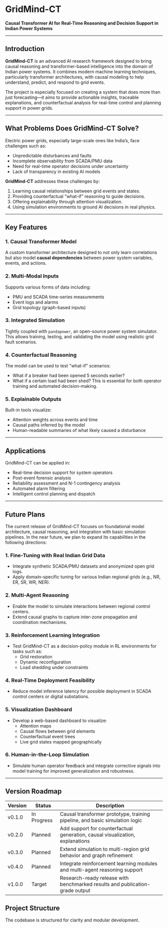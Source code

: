# GridMind-CT

**Causal Transformer AI for Real-Time Reasoning and Decision Support in Indian Power Systems**

---

## Introduction

**GridMind-CT** is an advanced AI research framework designed to bring causal reasoning and transformer-based intelligence into the domain of Indian power systems. It combines modern machine learning techniques, particularly transformer architectures, with causal modeling to help understand, predict, and respond to grid events.

The project is especially focused on creating a system that does more than just forecasting—it aims to provide actionable insights, traceable explanations, and counterfactual analysis for real-time control and planning support in power grids.

---

## What Problems Does GridMind-CT Solve?

Electric power grids, especially large-scale ones like India’s, face challenges such as:

- Unpredictable disturbances and faults
- Incomplete observability from SCADA/PMU data
- Need for real-time operator decisions under uncertainty
- Lack of transparency in existing AI models

**GridMind-CT** addresses these challenges by:

1. Learning causal relationships between grid events and states.
2. Providing counterfactual "what-if" reasoning to guide decisions.
3. Offering explainability through attention visualization.
4. Using simulation environments to ground AI decisions in real physics.

---

## Key Features

### 1. Causal Transformer Model
A custom transformer architecture designed to not only learn correlations but also model **causal dependencies** between power system variables, events, and actions.

### 2. Multi-Modal Inputs
Supports various forms of data including:

- PMU and SCADA time-series measurements  
- Event logs and alarms  
- Grid topology (graph-based inputs)

### 3. Integrated Simulation
Tightly coupled with `pandapower`, an open-source power system simulator. This allows training, testing, and validating the model using realistic grid fault scenarios.

### 4. Counterfactual Reasoning
The model can be used to test "what-if" scenarios:
- What if a breaker had been opened 5 seconds earlier?
- What if a certain load had been shed?
This is essential for both operator training and automated decision-making.

### 5. Explainable Outputs
Built-in tools visualize:
- Attention weights across events and time
- Causal paths inferred by the model
- Human-readable summaries of what likely caused a disturbance

---

## Applications

GridMind-CT can be applied in:

- Real-time decision support for system operators
- Post-event forensic analysis
- Reliability assessment and N-1 contingency analysis
- Automated alarm filtering
- Intelligent control planning and dispatch

---
## Future Plans

The current release of GridMind-CT focuses on foundational model architecture, causal reasoning, and integration with basic simulation pipelines. In the near future, we plan to expand its capabilities in the following directions:

### 1. Fine-Tuning with Real Indian Grid Data
- Integrate synthetic SCADA/PMU datasets and anonymized open grid logs.
- Apply domain-specific tuning for various Indian regional grids (e.g., NR, ER, SR, WR, NER).

### 2. Multi-Agent Reasoning
- Enable the model to simulate interactions between regional control centers.
- Extend causal graphs to capture inter-zone propagation and coordination mechanisms.

### 3. Reinforcement Learning Integration
- Test GridMind-CT as a decision-policy module in RL environments for tasks such as:
  - Grid restoration  
  - Dynamic reconfiguration  
  - Load shedding under constraints

### 4. Real-Time Deployment Feasibility
- Reduce model inference latency for possible deployment in SCADA control centers or digital substations.

### 5. Visualization Dashboard
- Develop a web-based dashboard to visualize:
  - Attention maps
  - Causal flows between grid elements
  - Counterfactual event trees
  - Live grid states mapped geographically

### 6. Human-in-the-Loop Simulation
- Simulate human operator feedback and integrate corrective signals into model training for improved generalization and robustness.

---

## Version Roadmap

| Version   | Status       | Description                                                                 |
|-----------|--------------|-----------------------------------------------------------------------------|
| v0.1.0    | In Progress  | Causal transformer prototype, training pipeline, and basic simulation logic |
| v0.2.0    | Planned      | Add support for counterfactual generation, causal visualization, explanations|
| v0.3.0    | Planned      | Extend simulation to multi-region grid behavior and graph refinement        |
| v0.4.0    | Planned      | Integrate reinforcement learning modules and multi-agent reasoning support  |
| v1.0.0    | Target       | Research-ready release with benchmarked results and publication-grade output |


## Project Structure

The codebase is structured for clarity and modular development.


